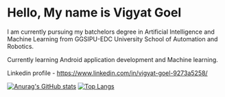 # Hello, My name is Vigyat Goel
I am currently pursuing my batchelors degree in Artificial Intelligence and Machine Learning from GGSIPU-EDC University School of Automation and Robotics.

Currently learning Android application development and Machine learning.

Linkedin profile - https://www.linkedin.com/in/vigyat-goel-9273a5258/

[![Anurag's GitHub stats](https://github-readme-stats.vercel.app/api?username=VigyatGoel)](https://github.com/VigyatGoel/github-readme-stats)
[![Top Langs](https://github-readme-stats.vercel.app/api/top-langs/?username=VigyatGoel)](https://github.com/VigyatGoel/github-readme-stats)
